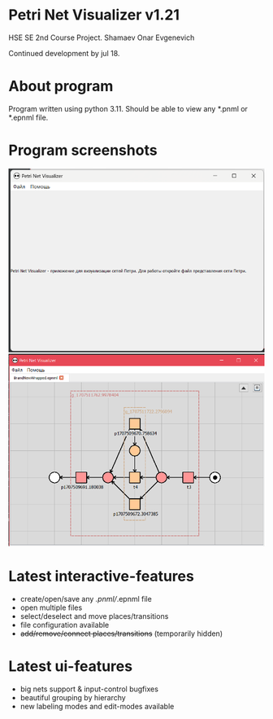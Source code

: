 # Petri Net Visualizer v1.21
HSE SE 2nd Course Project.
Shamaev Onar Evgenevich

Continued development by jul 18.
# About program
Program written using python 3.11.
Should be able to view any *.pnml or *.epnml file.
# Program screenshots
![image](github_data/preview.png)
![image](github_data/preview0.png)
# Latest interactive-features
- create/open/save any *.pnml/*.epnml file
- open multiple files
- select/deselect and move places/transitions
- file configuration available
- ~~add/remove/connect places/transitions~~ (temporarily hidden)
# Latest ui-features
- big nets support & input-control bugfixes
- beautiful grouping by hierarchy
- new labeling modes and edit-modes available
